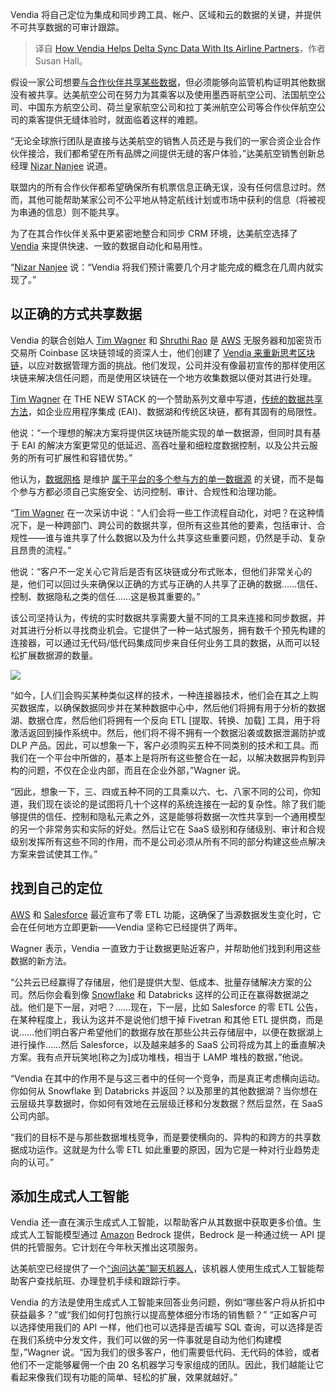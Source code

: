 
<!--
title: Vendia如何帮助其航空公司合作伙伴进行Delta同步数据
cover: https://cdn.thenewstack.io/media/2024/08/a8c1f453-board2.jpg
-->

Vendia 将自己定位为集成和同步跨工具、帐户、区域和云的数据的关键，并提供不可共享数据的可审计跟踪。

> 译自 [How Vendia Helps Delta Sync Data With Its Airline Partners](https://thenewstack.io/how-vendia-helps-delta-sync-data-with-its-airline-partners/)，作者 Susan Hall。

假设一家公司想要[与合作伙伴共享某些数据](https://thenewstack.io/deterministic-databases-and-the-future-of-data-sharing/)，但必须能够向监管机构证明其他数据没有被共享。达美航空公司在努力为其乘客以及使用墨西哥航空公司、法国航空公司、中国东方航空公司、荷兰皇家航空公司和拉丁美洲航空公司等合作伙伴航空公司的乘客提供无缝体验时，就面临着这样的难题。

“无论全球旅行团队是直接与达美航空的销售人员还是与我们的一家合资企业合作伙伴接洽，我们都希望在所有品牌之间提供无缝的客户体验，”达美航空销售创新总经理 [Nizar Nanjee](https://www.linkedin.com/in/nizarnanjee/) 说道。

联盟内的所有合作伙伴都希望确保所有机票信息正确无误，没有任何信息过时。然而，其他可能帮助某家公司不公平地从特定航线计划或市场中获利的信息（将被视为串通的信息）则不能共享。

为了在其合作伙伴关系中更紧密地整合和同步 CRM 环境，达美航空选择了 [Vendia](https://www.vendia.com/) 来提供快速、一致的数据自动化和易用性。

“[Nizar Nanjee](https://www.linkedin.com/in/nizarnanjee/) 说：“Vendia 将我们预计需要几个月才能完成的概念在几周内就实现了。”

## 以正确的方式共享数据

Vendia 的联合创始人 [Tim Wagner](https://www.linkedin.com/in/timawagner/) 和 [Shruthi Rao](https://www.linkedin.com/in/shruthirao/) 是 [AWS](https://aws.amazon.com/?utm_content=inline+mention) 无服务器和加密货币交易所 Coinbase 区块链领域的资深人士，他们创建了 [Vendia 来重新思考区块链](https://thenewstack.io/vendia-serverless-pioneers-rethink-blockchain-for-collaboration/)，以应对数据管理方面的挑战。他们发现，公司并没有像最初宣传的那样使用区块链来解决信任问题，而是使用区块链在一个地方收集数据以便对其进行处理。

[Tim Wagner](https://www.linkedin.com/in/timawagner/) 在 THE NEW STACK 的一个赞助系列文章中写道，[传统的数据共享方法](https://thenewstack.io/addressing-the-challenges-of-real-time-data-sharing/)，如企业应用程序集成 (EAI)、数据湖和传统区块链，都有其固有的局限性。

他说：“一个理想的解决方案将提供区块链所能实现的单一数据源，但同时具有基于 EAI 的解决方案更常见的低延迟、高吞吐量和细粒度数据控制，以及公共云服务的所有可扩展性和容错优势。”

他认为，[数据网格](https://thenewstack.io/data-mesh-liberate-business-value-from-data-lakes-data-warehouses/) 是维护 [属于平台的多个参与方的单一数据源](https://thenewstack.io/the-real-time-data-mesh-and-its-place-in-modern-it-stacks/) 的关键，而不是每个参与方都必须自己实施安全、访问控制、审计、合规性和治理功能。

“[Tim Wagner](https://www.linkedin.com/in/timawagner/) 在一次采访中说：“人们会将一些工作流程自动化，对吧？在这种情况下，是一种跨部门、跨公司的数据共享，但所有这些其他的要素，包括审计、合规性——谁与谁共享了什么数据以及为什么共享这些重要问题，仍然是手动、复杂且昂贵的流程。”

他说：“客户不一定关心它背后是否有区块链或分布式账本，但他们非常关心的是，他们可以回过头来确保以正确的方式与正确的人共享了正确的数据……信任、控制、数据隐私之类的信任……这是极其重要的。”

该公司坚持认为，传统的实时数据共享需要大量不同的工具来连接和同步数据，并对其进行分析以寻找商业机会。它提供了一种一站式服务，拥有数千个预先构建的连接器，可以通过无代码/低代码集成同步来自任何业务工具的数据，从而可以轻松扩展数据源的数量。

![](https://cdn.thenewstack.io/media/2024/08/5d9cb857-vendia2.png)

“如今，[人们]会购买某种类似这样的技术，一种连接器技术，他们会在其之上购买数据库，以确保数据同步并在某种数据中心中，然后他们将拥有用于分析的数据湖、数据仓库，然后他们将拥有一个反向 ETL [提取、转换、加载] 工具，用于将激活返回到操作系统中。然后，他们将不得不拥有一个数据沿袭或数据泄漏防护或 DLP 产品。因此，可以想象一下，客户必须购买五种不同类别的技术和工具。而我们在一个平台中所做的，基本上是将所有这些整合在一起，以解决数据异构到异构的问题，不仅在企业内部，而且在企业外部，”Wagner 说。

“因此，想象一下，三、四或五种不同的工具乘以六、七、八家不同的公司，你知道，我们现在谈论的是试图将几十个这样的系统连接在一起的复杂性。除了我们能够提供的信任、控制和隐私元素之外，这是能够将数据一次性共享到一个通用模型的另一个非常务实和实际的好处。然后让它在 SaaS 级别和存储级别、审计和合规级别发挥所有这些不同的作用，而不是公司必须从所有不同的部分构建这些点解决方案来尝试使其工作。”

## 找到自己的定位

[AWS](https://thenewstack.io/aws-serves-up-tools-for-data-heads-cloud-native-security/) 和 [Salesforce](https://www.datanami.com/this-just-in/salesforce-unveils-zero-copy-partner-network-offering-new-open-data-lake-access-via-apache-iceberg/) 最近宣布了零 ETL 功能，这确保了当源数据发生变化时，它会在任何地方立即更新——Vendia 坚称它已经提供了两年。

Wagner 表示，Vendia 一直致力于让数据更贴近客户，并帮助他们找到利用这些数据的新方法。

“公共云已经赢得了存储层，他们是提供大型、低成本、批量存储解决方案的公司。然后你会看到像 [Snowflake](https://www.snowflake.com/?utm_content=inline+mention) 和 Databricks 这样的公司正在赢得数据湖之战。他们是下一层，对吧？……现在，下一层，比如 Salesforce 的零 ETL 公告，在某种程度上，我认为这并不是说他们想干掉 Fivetran 和其他 ETL 提供商，而是说……他们明白客户希望他们的数据存放在那些公共云存储层中，以便在数据湖上进行操作……然后 Salesforce，以及越来越多的 SaaS 公司将成为其上的垂直解决方案。我有点开玩笑地[称之为]成功堆栈，相当于 LAMP 堆栈的数据，”他说。

“Vendia 在其中的作用不是与这三者中的任何一个竞争，而是真正考虑横向运动。你如何从 Snowflake 到 Databricks 并返回？以及那里的其他数据湖？当你想在云层级共享数据时，你如何有效地在云层级迁移和分发数据？然后显然，在 SaaS 公司内部。

“我们的目标不是与那些数据堆栈竞争，而是要使横向的、异构的和跨方的共享数据成功运作。这就是为什么零 ETL 如此重要的原因，因为它是一种对行业趋势走向的认可。”

## 添加生成式人工智能

Vendia 还一直在演示生成式人工智能，以帮助客户从其数据中获取更多价值。生成式人工智能模型通过 [Amazon](https://docs.aws.amazon.com/bedrock/latest/userguide/what-is-bedrock.html#:~:text=Amazon%20Bedrock%20is%20a%20fully,suited%20for%20your%20use%20case.) Bedrock 提供，Bedrock 是一种通过统一 API 提供的托管服务。它计划在今年秋天推出这项服务。

达美航空已经提供了一个[“询问达美”聊天机器人](https://thenewstack.io/opportunities-and-limitations-of-deploying-large-language-models-in-the-enterprise/)，该机器人使用生成式人工智能帮助客户查找航班、办理登机手续和跟踪行李。

Vendia 的方法是使用生成式人工智能来回答业务问题，例如“哪些客户将从折扣中获益最多？”或“我们如何打包旅行以提高整体细分市场的销售额？”
“正如客户可以选择使用我们的 API 一样，他们也可以选择是否编写 SQL 查询，可以选择是否在我们系统中分发文件，我们可以做的另一件事就是自动为他们构建模型，”Wagner 说。“因为我们的很多客户，他们需要低代码、无代码的体验，或者他们不一定能够雇佣一个由 20 名机器学习专家组成的团队。因此，我们越能让它看起来像我们现有功能的简单、轻松的扩展，效果就越好。”
